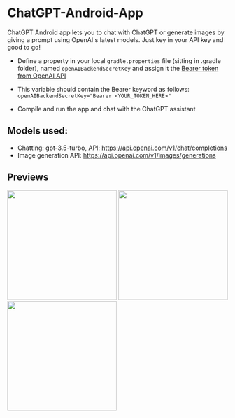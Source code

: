 # ChatGPT-Android-App

ChatGPT Android app lets you to chat with ChatGPT or generate images by giving a prompt using
OpenAI's latest models. Just key in your API key and good to go!

* Define a property in your local `gradle.properties` file (sitting in .gradle folder),
  named `openAIBackendSecretKey` and assign it
  the [Bearer token from OpenAI API](https://platform.openai.com/account/api-keys)
* This variable should contain the Bearer keyword as follows:  
  `openAIBackendSecretKey="Bearer <YOUR_TOKEN_HERE>"`

* Compile and run the app and chat with the ChatGPT assistant

## Models used:

* Chatting: gpt-3.5-turbo, API: https://api.openai.com/v1/chat/completions
* Image generation API: https://api.openai.com/v1/images/generations

## Previews

<img src="https://raw.github.com/dkexception/ChatGPT-Android-App/main/previews/preview1.jpg" style=" width:250px" />
<img src="https://raw.github.com/dkexception/ChatGPT-Android-App/main/previews/preview2.jpg" style=" width:250px" />
<img src="https://raw.github.com/dkexception/ChatGPT-Android-App/main/previews/preview3.jpg" style=" width:250px" />
